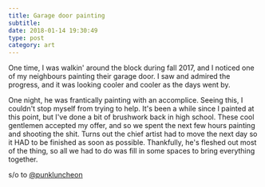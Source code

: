 ```yaml
---
title: Garage door painting
subtitle:
date: 2018-01-14 19:30:49
type: post
category: art
---
```


One time, I was walkin' around the block during fall 2017, and I noticed one of my neighbours painting their garage door. I saw and admired the progress, and it was looking cooler and cooler as the days went by. <!-- more -->

One night, he was frantically painting with an accomplice. Seeing this, I couldn't stop myself from trying to help. It's been a while since I painted at this point, but I've done a bit of brushwork back in high school. These cool gentlemen accepted my offer, and so we spent the next few hours painting and shooting the shit. Turns out the chief artist had to move the next day so it HAD to be finished as soon as possible. Thankfully, he's fleshed out most of the thing, so all we had to do was fill in some spaces to bring everything together.

s/o to [@punkluncheon](https://www.instagram.com/punkluncheon/)
